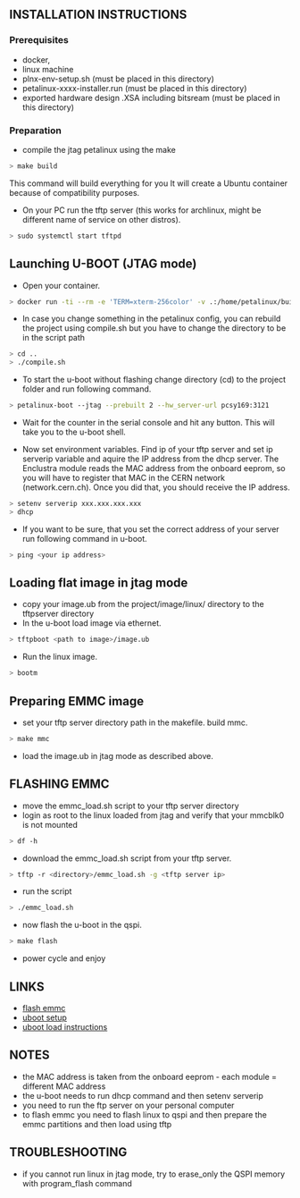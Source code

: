 ## INSTALLATION INSTRUCTIONS

### Prerequisites
* docker, 
* linux machine
* plnx-env-setup.sh (must be placed in this directory)
* petalinux-xxxx-installer.run (must be placed in this directory)
* exported hardware design .XSA including bitsream (must be placed in this directory)

### Preparation
* compile the jtag petalinux using the make
```bash
> make build 
```
This command will build everything for you It will create a Ubuntu
container because of compatibility purposes. 

* On your PC run the tftp server (this works for archlinux, might be different
name of service on other distros).
```bash
> sudo systemctl start tftpd
```

## Launching U-BOOT (JTAG mode)
* Open your container.
```bash
> docker run -ti --rm -e 'TERM=xterm-256color' -v .:/home/petalinux/build petalinux_tools:latest
```
* In case you change something in the petalinux config, you can rebuild
  the project using compile.sh but you have to change the directory to be 
  in the script path
```bash
> cd ..
> ./compile.sh
```

* To start the u-boot without flashing change directory (cd) to the project
folder and run following command.
```bash
> petalinux-boot --jtag --prebuilt 2 --hw_server-url pcsy169:3121
```

* Wait for the counter in the serial console and hit any button. This will take
  you to the u-boot shell. 

* Now set environment variables. Find ip of your tftp server and set ip
  serverip variable and aquire the IP address from the dhcp server. The
  Enclustra module reads the MAC address from the onboard eeprom, so
  you will have to register that MAC in the CERN network
  (network.cern.ch). Once you did that, you should receive the IP
  address.
```bash
> setenv serverip xxx.xxx.xxx.xxx
> dhcp
```
* If you want to be sure, that you set the correct address of your
  server run following command in u-boot.
```bash
> ping <your ip address>
```

## Loading flat image in jtag mode
* copy your image.ub from the project/image/linux/ directory to the
  tftpserver directory
* In the u-boot load image via ethernet.
```bash
> tftpboot <path to image>/image.ub
```
* Run the linux image.
```bash
> bootm
```
## Preparing EMMC image
* set your tftp server directory path in the makefile. build mmc.
```bash
> make mmc 
```
* load the image.ub in jtag mode as described above.

## FLASHING EMMC
* move the emmc_load.sh script to your tftp server directory
* login as root to the linux loaded from jtag and verify that your
  mmcblk0 is not mounted
```bash
> df -h
```
* download the emmc_load.sh script from your tftp server.
```bash
> tftp -r <directory>/emmc_load.sh -g <tftp server ip>
```
* run the script
```bash
> ./emmc_load.sh
```
* now flash the u-boot in the qspi.
```bash
> make flash
```
* power cycle and enjoy

## LINKS
- [flash emmc](http://enclustra.github.io/ebe-docs/user-doc-altera/index_altera.html#document-index_altera)
- [uboot setup](https://github.com/enclustra/PetalinuxDocumentation/blob/master/doc/QSPI_boot_mode.md)
- [uboot load instructions](https://wiki.emacinc.com/wiki/Loading_Images_with_U-Boot)

## NOTES
* the MAC address is taken from the onboard eeprom - each module = different MAC address
* the u-boot needs to run dhcp command and then setenv serverip <address of the current computer>
* you need to run the ftp server on your personal computer
* to flash emmc you need to flash linux to qspi and then prepare the emmc partitions and then load using tftp

## TROUBLESHOOTING
* if you cannot run linux in jtag mode, try to erase_only the QSPI memory with program_flash command

